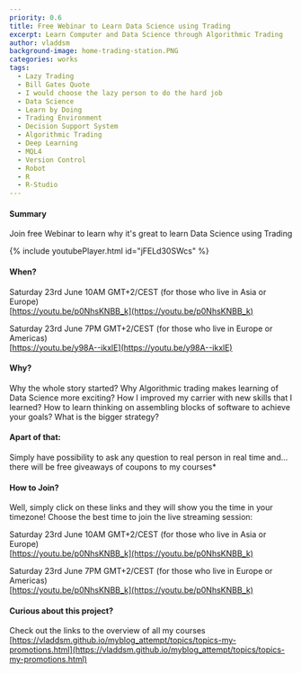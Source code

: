 ```yaml
---
priority: 0.6
title: Free Webinar to Learn Data Science using Trading
excerpt: Learn Computer and Data Science through Algorithmic Trading
author: vladdsm
background-image: home-trading-station.PNG
categories: works
tags:
  - Lazy Trading
  - Bill Gates Quote
  - I would choose the lazy person to do the hard job
  - Data Science
  - Learn by Doing
  - Trading Environment
  - Decision Support System
  - Algorithmic Trading
  - Deep Learning
  - MQL4
  - Version Control
  - Robot
  - R
  - R-Studio
---
```


#### Summary

Join free Webinar to learn why it's great to learn Data Science using Trading

{% include youtubePlayer.html id="jFELd30SWcs" %}

#### When?

Saturday 23rd June 10AM GMT+2/CEST (for those who live in Asia or Europe)	
[https://youtu.be/p0NhsKNBB_k](https://youtu.be/p0NhsKNBB_k)

Saturday 23rd June 7PM GMT+2/CEST (for those who live in Europe or Americas)	
[https://youtu.be/y98A--ikxlE](https://youtu.be/y98A--ikxlE)

#### Why?

Why the whole story started?
Why Algorithmic trading makes learning of Data Science more exciting?
How I improved my carrier with new skills that I learned?
How to learn thinking on assembling blocks of software to achieve your goals?
What is the bigger strategy?

#### Apart of that:

Simply have possibility to ask any question to real person in real time
and... there will be free giveaways of coupons to my courses*

#### How to Join?

Well, simply click on these links and they will show you the time in your timezone! Choose the best time to join the live streaming session:

Saturday 23rd June 10AM GMT+2/CEST (for those who live in Asia or Europe)	
[https://youtu.be/p0NhsKNBB_k](https://youtu.be/p0NhsKNBB_k)

Saturday 23rd June 7PM GMT+2/CEST (for those who live in Europe or Americas)	
[https://youtu.be/p0NhsKNBB_k](https://youtu.be/p0NhsKNBB_k)

#### Curious about this project?

Check out the links to the overview of all my courses [https://vladdsm.github.io/myblog_attempt/topics/topics-my-promotions.html](https://vladdsm.github.io/myblog_attempt/topics/topics-my-promotions.html) 